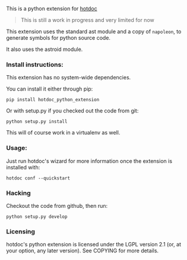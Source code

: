 This is a python extension for [hotdoc](https://github.com/hotdoc/hotdoc)

> This is still a work in progress and very limited for now

This extension uses the standard ast module and a copy of `napoleon`, to generate symbols
for python source code.

It also uses the astroid module.

### Install instructions:

This extension has no system-wide dependencies.

You can install it either through pip:

```
pip install hotdoc_python_extension
```

Or with setup.py if you checked out the code from git:

```
python setup.py install
```

This will of course work in a virtualenv as well.

### Usage:

Just run hotdoc's wizard for more information once the extension is installed with:

```
hotdoc conf --quickstart
```

### Hacking

Checkout the code from github, then run:

```
python setup.py develop
```

### Licensing

hotdoc's python extension is licensed under the LGPL version 2.1 (or, at your option, any
later version). See COPYING for more details.
